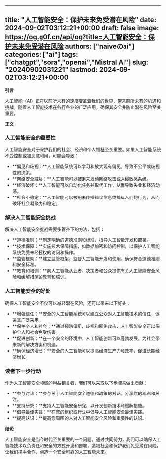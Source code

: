 
---
title: "人工智能安全：保护未来免受潜在风险"
date: 2024-09-02T03:12:21+00:00
draft: false
image: https://og.g0f.cn/api/og?title=人工智能安全：保护未来免受潜在风险
authors: ["naiveのai"]
categories: ["ai"]
tags: ["chatgpt","sora","openai","Mistral AI"]
slug: "20240902031221"
lastmod: 2024-09-02T03:12:21+00:00
---
**引言**

人工智能（AI）正在以前所未有的速度变革着我们的世界，带来前所未有的机遇和挑战。随着人工智能技术在各行各业的广泛应用，确保其安全并防止潜在风险至关重要。

**正文**

### 人工智能安全的重要性

人工智能安全对于保护我们的社会、经济和个人福祉至关重要。如果人工智能系统不受控制或被恶意利用，可能会导致：

- **偏见和歧视：**人工智能系统可以学习和放大现有偏见，导致不公平或歧视性的决策。
- **网络安全威胁：**人工智能可以被用来发动网络攻击或入侵敏感系统。
- **经济破坏：**人工智能可以自动化任务并取代工作，从而导致失业和经济动荡。
- **社会不稳定：**人工智能可以被用来传播错误信息或操纵人们的行为，从而破坏社会凝聚力和稳定。

### 解决人工智能安全挑战

解决人工智能安全挑战需要多管齐下的方法，包括：

- **道德准则：**制定明确的道德准则和标准，指导人工智能开发和部署。
- **技术保障：**实施技术保障措施，如数据加密和访问控制，以保护人工智能系统免受未经授权的访问和操作。
- **监管框架：**建立监管框架，监督人工智能开发和使用，确保符合道德准则和安全标准。
- **教育和培训：**向人工智能从业者、决策者和公众提供有关人工智能安全风险和缓解措施的教育和培训。

### 人工智能安全的好处

确保人工智能安全不仅可以减轻潜在风险，还可以带来以下好处：

- **增强信任：**安全的人工智能系统可以建立公众对人工智能技术的信任，促进其广泛采用。
- **保护个人和社会：**通过预防偏见、歧视和网络攻击，人工智能安全可以保护个人和社会免受伤害。
- **促进创新：**在一个安全的环境中，人工智能创新可以蓬勃发展，为社会带来新的解决方案和机遇。
- **确保经济增长：**安全的人工智能可以提高经济生产力和效率，促进长期经济增长。

### 读者下一步行动

作为人工智能安全领域的利益相关者，我们可以采取以下步骤来做出贡献：

- **参与讨论：**参与关于人工智能安全道德和政策的对话，分享您的观点和关注。
- **支持研究：**支持人工智能安全研究，以开发创新技术和缓解措施。
- **倡导最佳实践：**在您的组织或行业中倡导人工智能安全最佳实践。
- **提高认识：**提高您周围的人对人工智能安全风险和重要性的认识。

**结论**

人工智能安全是当今时代至关重要的一个问题。通过共同努力，我们可以确保人工智能技术以负责任和安全的方式开发和部署，造福社会和保护我们免受潜在风险。让我们携手合作，创造一个安全可靠的人工智能未来。